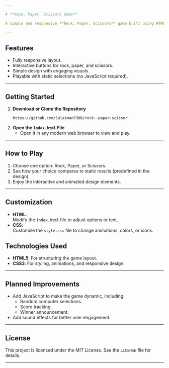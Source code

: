 ```yaml
---

# **Rock, Paper, Scissors Game**

A simple and responsive **Rock, Paper, Scissors** game built using HTML and CSS. This project provides a fun interface for users to select between rock, paper, or scissors, with a clean and interactive design.

---
```


## **Features**
- Fully responsive layout.
- Interactive buttons for rock, paper, and scissors.
- Simple design with engaging visuals.
- Playable with static selections (no JavaScript required).

---



## **Getting Started**

1. **Download or Clone the Repository**
   ```bash
   https://github.com/Sulaiman7308/rock--paper-scissor
   ```
2. **Open the `index.html` File**
   - Open it in any modern web browser to view and play.

---

## **How to Play**
1. Choose one option: Rock, Paper, or Scissors.
2. See how your choice compares to static results (predefined in the design).
3. Enjoy the interactive and animated design elements.

---

## **Customization**
- **HTML**:  
  Modify the `index.html` file to adjust options or text.
- **CSS**:  
  Customize the `style.css` file to change animations, colors, or icons.



## **Technologies Used**
- **HTML5**: For structuring the game layout.
- **CSS3**: For styling, animations, and responsive design.

---

## **Planned Improvements**
- Add JavaScript to make the game dynamic, including:
  - Random computer selections.
  - Score tracking.
  - Winner announcement.
- Add sound effects for better user engagement.

---

## **License**
This project is licensed under the MIT License. See the `LICENSE` file for details.

---
